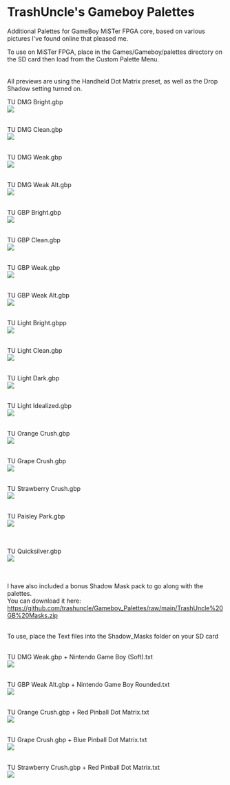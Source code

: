 # TrashUncle's Gameboy Palettes
Additional Palettes for GameBoy MiSTer FPGA core, based on various pictures I've found online that pleased me.<BR>
  
To use on MiSTer FPGA, place in the Games/Gameboy/palettes directory on the SD card then load from the Custom Palette Menu. <BR><BR><br>
All previews are using the Handheld Dot Matrix preset, as well as the Drop Shadow setting turned on.


TU DMG Bright.gbp<br>
<img src="https://raw.githubusercontent.com/trashuncle/Gameboy_Palettes/main/TU%20Palette%20previews/TU%20DMG%20Bright.png"><br><br>

TU DMG Clean.gbp<br>
<img src="https://raw.githubusercontent.com/trashuncle/Gameboy_Palettes/main/TU%20Palette%20previews/TU%20DMG%20Clean.png"><br><br>

TU DMG Weak.gbp<br>
<img src="https://raw.githubusercontent.com/trashuncle/Gameboy_Palettes/main/TU%20Palette%20previews/TU%20DMG%20Weak.png"><br><br>

TU DMG Weak Alt.gbp<br>
<img src="https://raw.githubusercontent.com/trashuncle/Gameboy_Palettes/main/TU%20Palette%20previews/TU%20DMG%20Weak%20Alt.png"><br><br>

TU GBP Bright.gbp<br>
<img src="https://raw.githubusercontent.com/trashuncle/Gameboy_Palettes/main/TU%20Palette%20previews/TU%20GBP%20Bright.png"><br><br>

TU GBP Clean.gbp<br>
<img src="https://raw.githubusercontent.com/trashuncle/Gameboy_Palettes/main/TU%20Palette%20previews/TU%20GBP%20Clean.png"><br><br>

TU GBP Weak.gbp<br>
<img src="https://raw.githubusercontent.com/trashuncle/Gameboy_Palettes/main/TU%20Palette%20previews/TU%20GBP%20Weak.png"><br><br>

TU GBP Weak Alt.gbp<br>
<img src="https://raw.githubusercontent.com/trashuncle/Gameboy_Palettes/main/TU%20Palette%20previews/TU%20GBP%20Weak%20Alt.png"><br><br>

TU Light Bright.gbpp<br>
<img src="https://raw.githubusercontent.com/trashuncle/Gameboy_Palettes/main/TU%20Palette%20previews/TU%20Light%20Bright.png"><br><br>

TU Light Clean.gbp<br>
<img src="https://raw.githubusercontent.com/trashuncle/Gameboy_Palettes/main/TU%20Palette%20previews/TU%20Light%20Clean.png"><br><br>

TU Light Dark.gbp<br>
<img src="https://raw.githubusercontent.com/trashuncle/Gameboy_Palettes/main/TU%20Palette%20previews/TU%20Light%20Dark.png"><br><br>
  
TU Light Idealized.gbp<br>
<img src="https://raw.githubusercontent.com/trashuncle/Gameboy_Palettes/main/TU%20Palette%20previews/TU%20Light%20Idealized.png"><br><br>

TU Orange Crush.gbp<br>
<img src="https://raw.githubusercontent.com/trashuncle/Gameboy_Palettes/main/TU%20Palette%20previews/TU%20Orange%20Crush.png"><br><br>
  
TU Grape Crush.gbp<br>
<img src="https://raw.githubusercontent.com/trashuncle/Gameboy_Palettes/main/TU%20Palette%20previews/TU%20Grape%20Crush.png"><br><br>
  
TU Strawberry Crush.gbp<br>
<img src="https://raw.githubusercontent.com/trashuncle/Gameboy_Palettes/main/TU%20Palette%20previews/TU%20Strawberry%20Crush.png"><br><br>
  
TU Paisley Park.gbp<br>
<img src="https://raw.githubusercontent.com/trashuncle/Gameboy_Palettes/main/TU%20Palette%20previews/TU%20Paisley%20Park.png"><br><br><br>
  
TU Quicksilver.gbp<br>
<img src="https://raw.githubusercontent.com/trashuncle/Gameboy_Palettes/main/TU%20Palette%20previews/TU%20Quicksilver.png"><br><br><br>


  
I have also included a bonus Shadow Mask pack to go along with the palettes.<br>
You can download it here: https://github.com/trashuncle/Gameboy_Palettes/raw/main/TrashUncle%20GB%20Masks.zip<br><br>
  
To use, place the Text files into the Shadow_Masks folder on your SD card<br><br>

TU DMG Weak.gbp + Nintendo Game Boy (Soft).txt<br>
<img src="https://raw.githubusercontent.com/trashuncle/Gameboy_Palettes/main/TU%20Palette%20previews/GB%20Rounded%20%2B%20Weak%20DMG.png"><br><br>
  
TU GBP Weak Alt.gbp + Nintendo Game Boy Rounded.txt<br>
<img src="https://raw.githubusercontent.com/trashuncle/Gameboy_Palettes/main/TU%20Palette%20previews/GB%20Rounded%20%2B%20GBP%20Weak%20Alt.png"><br><br>
  
TU Orange Crush.gbp + Red Pinball Dot Matrix.txt<br>
<img src="https://raw.githubusercontent.com/trashuncle/Gameboy_Palettes/main/TU%20Palette%20previews/Red%20Dot%20Matrix%20%2B%20Orange%20Crush.png"><br><br>
  
TU Grape Crush.gbp + Blue Pinball Dot Matrix.txt<br>
<img src="https://raw.githubusercontent.com/trashuncle/Gameboy_Palettes/main/TU%20Palette%20previews/Grape%20Crush%20%2B%20Blue%20Dot%20Matrix.png"><br><br>
  
TU Strawberry Crush.gbp + Red Pinball Dot Matrix.txt<br>
<img src="https://raw.githubusercontent.com/trashuncle/Gameboy_Palettes/main/TU%20Palette%20previews/Strawberry%20Crush%20%2B%20Red%20Dot%20Matrix.png"><br><br>
